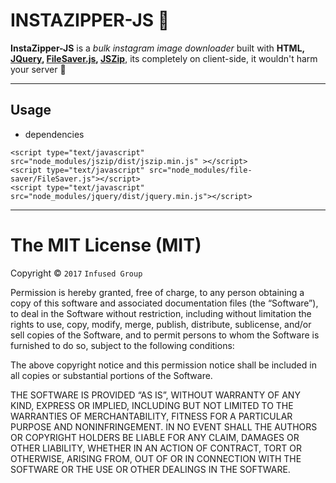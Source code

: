 INSTAZIPPER-JS :corn:
===================

**InstaZipper-JS** is a *bulk instagram image downloader* built with **HTML, [JQuery](https://jquery.com/), [FileSaver.js](https://github.com/eligrey/FileSaver.js/), [JSZip](https://stuk.github.io/jszip/)**, its completely on client-side, it wouldn't harm your server :beers:

----------

Usage
--
- dependencies
```
<script type="text/javascript" src="node_modules/jszip/dist/jszip.min.js" ></script>
<script type="text/javascript" src="node_modules/file-saver/FileSaver.js"></script>
<script type="text/javascript" src="node_modules/jquery/dist/jquery.min.js"></script>
```

---
The MIT License (MIT)
=====================

Copyright © `2017` `Infused Group`

Permission is hereby granted, free of charge, to any person
obtaining a copy of this software and associated documentation
files (the “Software”), to deal in the Software without
restriction, including without limitation the rights to use,
copy, modify, merge, publish, distribute, sublicense, and/or sell
copies of the Software, and to permit persons to whom the
Software is furnished to do so, subject to the following
conditions:

The above copyright notice and this permission notice shall be
included in all copies or substantial portions of the Software.

THE SOFTWARE IS PROVIDED “AS IS”, WITHOUT WARRANTY OF ANY KIND,
EXPRESS OR IMPLIED, INCLUDING BUT NOT LIMITED TO THE WARRANTIES
OF MERCHANTABILITY, FITNESS FOR A PARTICULAR PURPOSE AND
NONINFRINGEMENT. IN NO EVENT SHALL THE AUTHORS OR COPYRIGHT
HOLDERS BE LIABLE FOR ANY CLAIM, DAMAGES OR OTHER LIABILITY,
WHETHER IN AN ACTION OF CONTRACT, TORT OR OTHERWISE, ARISING
FROM, OUT OF OR IN CONNECTION WITH THE SOFTWARE OR THE USE OR
OTHER DEALINGS IN THE SOFTWARE.
